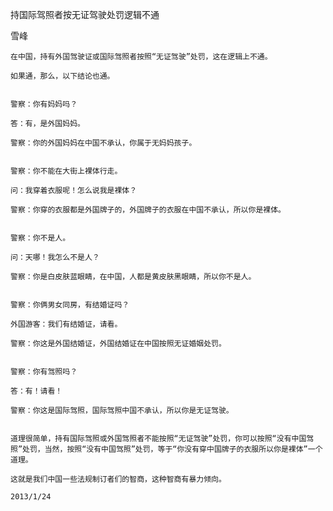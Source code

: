 持国际驾照者按无证驾驶处罚逻辑不通

雪峰


    在中国，持有外国驾驶证或国际驾照者按照“无证驾驶”处罚，这在逻辑上不通。

    如果通，那么，以下结论也通。


    警察：你有妈妈吗？

    答：有，是外国妈妈。

    警察：你的外国妈妈在中国不承认，你属于无妈妈孩子。


    警察：你不能在大街上裸体行走。

    问：我穿着衣服呢！怎么说我是裸体？

    警察：你穿的衣服都是外国牌子的，外国牌子的衣服在中国不承认，所以你是裸体。


    警察：你不是人。

    问：天哪！我怎么不是人？

    警察：你是白皮肤蓝眼睛，在中国，人都是黄皮肤黑眼睛，所以你不是人。


    警察：你俩男女同房，有结婚证吗？

    外国游客：我们有结婚证，请看。

    警察：你这是外国结婚证，外国结婚证在中国按照无证婚姻处罚。


    警察：你有驾照吗？

    答：有！请看！

    警察：你这是国际驾照，国际驾照中国不承认，所以你是无证驾驶。


    道理很简单，持有国际驾照或外国驾照者不能按照“无证驾驶”处罚，你可以按照“没有中国驾照”处罚，当然，按照“没有中国驾照”处罚，等于“你没有穿中国牌子的衣服所以你是裸体”一个道理。

    这就是我们中国一些法规制订者们的智商，这种智商有暴力倾向。

    2013/1/24



